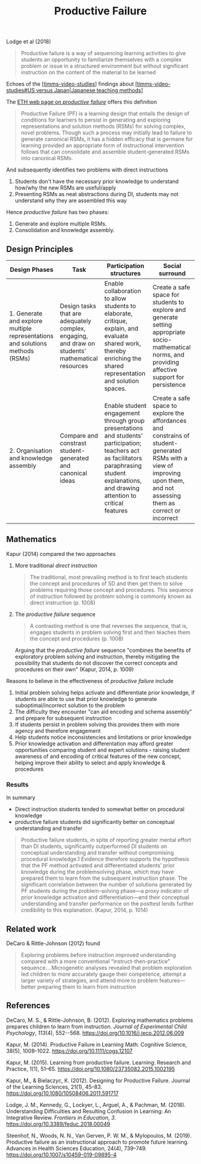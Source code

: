 ﻿---
tags: teaching, teaching-mathematics,
title: Productive Failure
type: note
---
Lodge et al (2018)

> Productive failure is a way of sequencing learning activities to give students an opportunity to familiarize themselves with a complex problem or issue in a structured environment but without significant instruction on the content of the material to be learned

Echoes of the [[timms-video-studies]] findings about [[timms-video-studies#US versus Japan|Japanese teaching methods]]

The [ETH web page on _productive failure_](https://lse.ethz.ch/research/productive-failure.html) offers this definition

> Productive Failure (PF) is a learning design that entails the design of conditions for learners to persist in generating and exploring representations and solution methods (RSMs) for solving complex, novel problems. Though such a process may initially lead to failure to generate canonical RSMs, it has a hidden efficacy that is germane for learning provided an appropriate form of instructional intervention follows that can consolidate and assemble student-​generated RSMs into canonical RSMs.

And subsequently identifies two problems with direct instructions

1. Students don't have the necessary prior knowledge to understand how/why the new RSMs are useful/apply
2. Presenting RSMs as neat abstractions during DI, students may not understand why they are assembled this way

Hence _productive failure_ has two phases:

1. Generate and explore multiple RSMs.
2. Consolidation and knowledge assembly.

## Design Principles

| Design Phases | Task | Participation structures | Social surround |
| --- | --- | --- | --- |
| 1. Generate and explore multiple representations and solutions methods (RSMs) | Design tasks that are adequately complex, engaging, and draw on students' mathematical resources | Enable collaboration to allow students to elaborate, critique, explain, and evaluate shared work, thereby enriching the shared representation and solution spaces. | Create a safe space for students to explore and generate setting appropriate socio-mathematical norms, and providing affective support for persistence |
| 2. Organisation and knowledge assembly | Compare and constrast student-generated and canonical ideas | Enable student engagement through group presentations and students' participation; teachers act as facilitators paraphrasing student explanations, and drawing attention to critical features | Create a safe space to explore the affordances and constrains of student-generated RSMs with a view of improving upon them, and not assessing them as correct or incorrect |

## Mathematics

Kapur (2014) compared the two approaches

1. More traditional _direct instruction_

    > The traditional, most prevailing method is to first teach students the concept and procedures of SD and then get them to solve problems requiring those concept and procedures. This sequence of instruction followed by problem solving is commonly known as direct instruction (p. 1008)

2. The _productive failure_ sequence

    > A contrasting method is one that reverses the sequence, that is, engages students in problem solving first and then teaches them the concept and procedures (p. 1008)

    Arguing that the _productive failure_ sequence "combines the benefits of exploratory problem solving and instruction, thereby mitigating the possibility that students do not discover the correct concepts and procedures on their own" (Kapur, 2014, p. 1009)

Reasons to believe in the effectiveness of _productive failure_ include

1. Initial problem solving helps activate and differentiate prior knowledge, if students are able to use that prior knowledge to generate suboptimal/incorrect solution to the problem
2. The difficulty they encounter "can aid encoding and schema assembly" and prepare for subsequent instruction
3. If students persist in problem solving this provides them with more agency and therefore engagement
4. Help students notice inconsistencies and limitations or prior knowledge
5. Prior knowledge activation and differentation may afford greater opportunities comparing student and expert solutions - raising student awareness of and encoding of critical features of the new concept, helping improve their ability to select and apply knowledge & procedures

### Results

In summary

- Direct instruction students tended to somewhat better on procedural knowledge
- productive failure students did significantly better on conceptual understanding and transfer

> Productive failure students, in spite of reporting greater mental effort than DI students, significantly outperformed DI students on conceptual understanding and transfer without compromising procedural knowledge.1 Evidence therefore supports the hypothesis that the PF method activated and differentiated students’ prior knowledge during the problemsolving phase, which may have prepared them to learn from the subsequent instruction phase. The significant correlation between the number of solutions generated by PF students during the problem-solving phase—a proxy indicator of prior knowledge activation and differentiation—and their conceptual understanding and transfer performance on the posttest lends further credibility to this explanation. (Kapur, 2014, p. 1014)

## Related work

DeCaro & Rittle-Johnson (2012) found

> Exploring problems before instruction improved understanding compared with a more conventional “instruct-then-practice” sequence....Microgenetic analyses revealed that problem exploration led children to more accurately gauge their competence, attempt a larger variety of strategies, and attend more to problem features—better preparing them to learn from instruction


## References

DeCaro, M. S., & Rittle-Johnson, B. (2012). Exploring mathematics problems prepares children to learn from instruction. *Journal of Experimental Child Psychology*, *113*(4), 552--568. <https://doi.org/10.1016/j.jecp.2012.06.009>

Kapur, M. (2014). Productive Failure in Learning Math. Cognitive Science, 38(5), 1008–1022. https://doi.org/10.1111/cogs.12107

Kapur, M. (2015). Learning from productive failure. Learning: Research and Practice, 1(1), 51–65. https://doi.org/10.1080/23735082.2015.1002195

Kapur, M., & Bielaczyc, K. (2012). Designing for Productive Failure. Journal of the Learning Sciences, 21(1), 45–83. https://doi.org/10.1080/10508406.2011.591717

Lodge, J. M., Kennedy, G., Lockyer, L., Arguel, A., & Pachman, M. (2018). Understanding Difficulties and Resulting Confusion in Learning: An Integrative Review. *Frontiers in Education*, *3*. <https://doi.org/10.3389/feduc.2018.00049>

Steenhof, N., Woods, N. N., Van Gerven, P. W. M., & Mylopoulos, M. (2019). Productive failure as an instructional approach to promote future learning. Advances in Health Sciences Education, 24(4), 739–749. https://doi.org/10.1007/s10459-019-09895-4


[//begin]: # "Autogenerated link references for markdown compatibility"
[timms-video-studies]: ../../Learning/timms-video-studies "TIMMS Video Studies"
[timms-video-studies#US versus Japan|Japanese teaching methods]: ../../Learning/timms-video-studies "TIMMS Video Studies"
[//end]: # "Autogenerated link references"